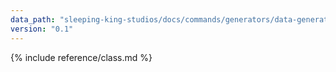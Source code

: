 ```yaml
---
data_path: "sleeping-king-studios/docs/commands/generators/data-generator"
version: "0.1"
---
```


{% include reference/class.md %}

